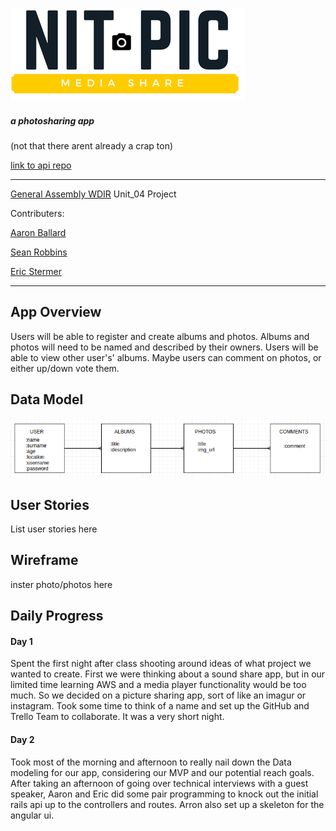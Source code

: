 ![nitpic pic](img/NITPIC.png)
##### a photosharing app
(not that there arent already a crap ton)

[link to api repo](https://github.com/estermer/nitpic-api)

---

[General Assembly WDIR](https://generalassemb.ly/) Unit_04 Project

Contributers:

  [Aaron Ballard](https://github.com/mraballard)

  [Sean Robbins](https://github.com/starvingartist88)

  [Eric Stermer](https://github.com/estermer)

---

## App Overview
Users will be able to register and create albums and photos. Albums and photos will need to be named and described by their owners. Users will be able to view other user's' albums. Maybe users can comment on photos, or either up/down vote them.

## Data Model
![data model](img/data-erd.png)

## User Stories

List user stories here

## Wireframe

inster photo/photos here

## Daily Progress

#### Day 1
Spent the first night after class shooting around ideas of what project we wanted to create. First we were thinking about a sound share app, but in our limited time learning AWS and a media player functionality would be too much. So we decided on a picture sharing app, sort of like an imagur or instagram. Took some time to think of a name and set up the GitHub and Trello Team to collaborate. It was a very short night.

#### Day 2
Took most of the morning and afternoon to really nail down the Data modeling for our app, considering our MVP and our potential reach goals. After taking an afternoon of going over technical interviews with a guest speaker, Aaron and Eric did some pair programming to knock out the initial rails api up to the controllers and routes. Arron also set up a skeleton for the angular ui. 
